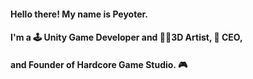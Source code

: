 #### Hello there! My name is Peyoter. 
#### I'm a 🕹️ Unity Game Developer and 🧑‍🎨3D Artist, 🧠 CEO, 
#### and Founder of Hardcore Game Studio. 🎮
